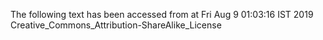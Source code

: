 The following text has been accessed from at Fri Aug 9 01:03:16 IST 2019
Creative_Commons_Attribution-ShareAlike_License

